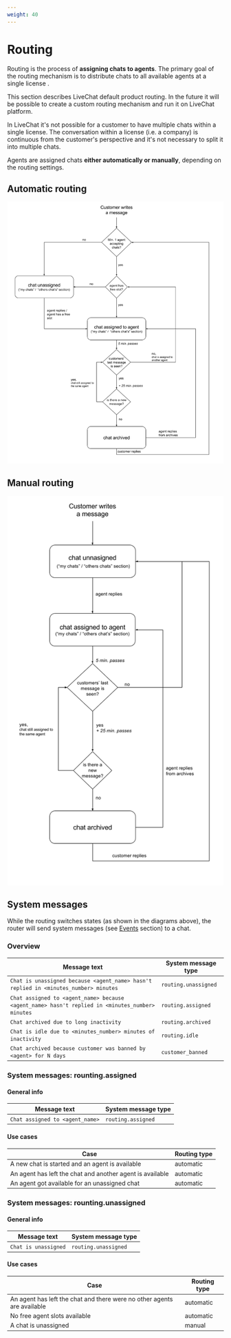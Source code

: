 ```yaml
---
weight: 40
---
```


# Routing

Routing is the process of **assigning chats to agents**. The primary goal of the routing mechanism is to distribute chats to all available agents at a single license .

This section describes LiveChat default product routing. In the future it will be possible to create a custom routing mechanism and run it on LiveChat platform.

In LiveChat it's not possible for a customer to have multiple chats within a single license. The conversation within a license (i.e. a company) is continuous from the customer's perspective and it's not necessary to split it into multiple chats.

Agents are assigned chats **either automatically or manually**, depending on the routing settings.

## Automatic routing

![Automatic routing](./images/automatic-routing.png "automatic routing")

## Manual routing

![Manual routing](./images/manual-routing.png "manual routing")

## System messages

While the routing switches states (as shown in the diagrams above), the router will send system messages (see [Events](#system-message) section) to a chat.

###  Overview

| Message text | System message type |
|--------------|---------------------|
| `Chat is unassigned because <agent_name> hasn't replied in <minutes_number> minutes` | `routing.unassigned` |
| `Chat assigned to <agent_name> because <agent_name> hasn't replied in <minutes_number> minutes` | `routing.assigned` |
| `Chat archived due to long inactivity` | `routing.archived` |
| `Chat is idle due to <minutes_number> minutes of inactivity` | `routing.idle` |
| `Chat archived because customer was banned by <agent> for N days` | `customer_banned` |

### System messages: rounting.assigned

#### General info

| Message text | System message type |
|--------------|---------------------|
| `Chat assigned to <agent_name>` | `routing.assigned` |

#### Use cases

| Case| Routing type |
|--------------|---------------------|
| A new chat is started and an agent is available | automatic |
| An agent has left the chat and another agent is available | automatic |
| An agent got available for an unassigned chat | automatic |

### System messages: rounting.unassigned

#### General info

| Message text | System message type |
|--------------|---------------------|
| `Chat is unassigned` | `routing.unassigned` |

#### Use cases

| Case| Routing type |
|--------------|---------------------|
| An agent has left the chat and there were no other agents are available | automatic |
| No free agent slots available | automatic |
| A chat is unassigned | manual |


